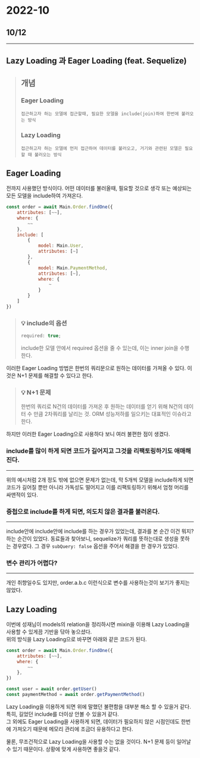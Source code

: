 # 2022-10

## 10/12

---

## Lazy Loading 과 Eager Loading (feat. Sequelize)

> ## 개념
>
> ### Eager Loading
>
> ```
> 접근하고자 하는 모델에 접근할때, 필요한 모델을 include(join)하여 한번에 불러오는 방식
> ```
>
> ### Lazy Loading
>
> ```
> 접근하고자 하는 모델에 먼저 접근하여 데이터를 불러오고, 거기와 관련된 모델은 필요할 때 불러오는 방식
> ```

## Eager Loading

전까지 사용했던 방식이다. 어떤 데이터를 불러올때, 필요할 것으로 생각 또는 예상되는 모든 모델을 include하여 가져온다.

```js
const order = await Main.Order.findOne({
    attributes: [~~],
    where: {
        ~~
    },
    include: [
        {
            model: Main.User,
            attributes: [~]
        },
        {
            model: Main.PaymentMethod,
            attributes: [~],
            where: {
                ~
            }
        }
    ]
})
```

> ### 💡 include의 옵션
>
> ```js
> required: true;
> ```
>
> include한 모델 안에서 required 옵션을 줄 수 있는데, 이는 inner join을 수행한다.

이러한 Eager Loading 방법은 한번의 쿼리문으로 원하는 데이터를 가져올 수 있다. 이것은 N+1 문제를 해결할 수 있다고 한다.

> ### 💡 N+1 문제
>
> 한번의 쿼리로 N건의 데이터를 가져온 후 원하는 데이터를 얻기 위해 N건의 데이터 수 만큼 2차쿼리를 날리는 것. ORM 성능저하를 일으키는 대표적인 이슈라고 한다.

하지만 이러한 Eager Loading으로 사용하다 보니 여러 불편한 점이 생겼다.

### **include를 많이 하게 되면 코드가 길어지고 그것을 리팩토링하기도 애매해진다.**

---

위의 예시처럼 2개 정도 밖에 없으면 문제가 없는데, 막 5개씩 모델을 include하게 되면 코드가 길어질 뿐만 아니라 가독성도 떨어지고 이를 리팩토링하기 위해서 엄청 머리를 싸맨적이 있다.

### **중첩으로 include를 하게 되면, 의도치 않은 결과를 불러온다.**

---

include안에 include안에 include를 하는 경우가 있었는데, 결과를 본 순간 이건 뭐지? 하는 순간이 있었다. 동료들과 찾아보니, sequelize가 쿼리를 뜻하는대로 생성을 못하는 경우였다. 그 경우 `subQuery: false` 옵션을 주어서 해결을 한 경우가 있었다.

### **변수 관리가 어렵다?**

---

개인 취향일수도 있지만, order.a.b.c 이런식으로 변수를 사용하는것이 보기가 좋지는 않았다.

## Lazy Loading

이번에 성재님이 models의 relation을 정리하시면 mixin을 이용해 Lazy Loading을 사용할 수 있게끔 기반을 닦아 놓으셨다.  
위의 방식을 Lazy Loading으로 바꾸면 아래와 같은 코드가 된다.

```js
const order = await Main.Order.findOne({
    attributes: [~~],
    where: {
        ~~
    },
})

const user = await order.getUser()
const paymentMethod = await order.getPaymentMethod()
```

Lazy Loading을 이용하게 되면 위에 말했던 불편함을 대부분 해소 할 수 있을거 같다.  
특히, 길었던 include를 더이상 안볼 수 있을거 같다.  
그 외에도 Eager Loading을 사용하게 되면, 데이터가 필요하지 않은 시점인데도 한번에 가져오기 때문에 메모리 관리에 조금더 유용하다고 한다.

물론, 무조건적으로 Lazy Loading을 사용할 수는 없을 것이다. N+1 문제 등이 일어날 수 있기 때문이다. 상황에 맞게 사용하면 좋을것 같다.

